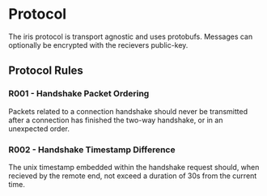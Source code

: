 # Protocol
The iris protocol is transport agnostic and uses protobufs. Messages can optionally be encrypted with the recievers public-key.

## Protocol Rules

### R001 - Handshake Packet Ordering
Packets related to a connection handshake should never be transmitted after a connection has finished the two-way handshake, or in an unexpected order.

### R002 - Handshake Timestamp Difference
The unix timestamp embedded within the handshake request should, when recieved by the remote end, not exceed a duration of 30s from the current time.
